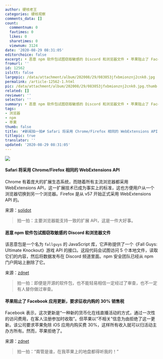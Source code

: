 ```yaml
---
author: 硬核老王
categories: 硬核观察
comments_data: []
count:
  commentnum: 0
  favtimes: 0
  likes: 0
  sharetimes: 0
  viewnum: 3124
date: '2020-08-29 08:31:05'
editorchoice: false
excerpt: • 恶意 npm 软件包试图窃取敏感的 Discord 和浏览器文件 • 苹果阻止了 Facebook 应用更新，要求征收内购的 30% 销售税
fromurl: ''
id: 12562
islctt: false
largepic: /data/attachment/album/202008/29/083053jfxbmionznj2cnk0.jpg
permalink: /article-12562-1.html
pic: /data/attachment/album/202008/29/083053jfxbmionznj2cnk0.jpg.thumb.jpg
related: []
reviewer: ''
selector: ''
summary: • 恶意 npm 软件包试图窃取敏感的 Discord 和浏览器文件 • 苹果阻止了 Facebook 应用更新，要求征收内购的 30% 销售税
tags:
- 浏览器
- npm
- 苹果
thumb: false
title: '#新闻拍一拍# Safari 将采用 Chrome/Firefox 相同的 WebExtensions API'
titlepic: true
translator: ''
updated: '2020-08-29 08:31:05'
---
```


![](/data/attachment/album/202008/29/083053jfxbmionznj2cnk0.jpg)


#### Safari 将采用 Chrome/Firefox 相同的 WebExtensions API


Chrome 有着庞大的扩展生态系统，而随着所有主流浏览器都采用 WebExtensions API，这一扩展技术已成为事实上的标准，这也方便用户从一个浏览器切换到另一个浏览器。Firefox 是从 v57 开始正式采用 WebExtensions API 的。


来源：[solidot](https://www.solidot.org/story?sid=65376 "https://www.solidot.org/story?sid=65376")



> 
> 拍一拍：主要浏览器能支持一致的扩展 API，这是一件大好事。
> 
> 
> 


#### 恶意 npm 软件包试图窃取敏感的 Discord 和浏览器文件


该恶意包是一个名为 `fallguys` 的 JavaScript 库，它声称提供了一个《Fall Guys: Ultimate Knockout》游戏 API 的接口。这段代码会试图访问 5 个本地文件，读取它们的内容，然后将数据发布在 Discord 频道里面。npm 安全团队已经从 npm 门户网站上删除了它。


来源：[zdnet](https://www.zdnet.com/article/malicious-npm-package-caught-trying-to-steal-sensitive-discord-and-browser-files/ "https://www.zdnet.com/article/malicious-npm-package-caught-trying-to-steal-sensitive-discord-and-browser-files/")



> 
> 拍一拍：即便是开源的软件包，也不能轻易相信一定经过了审查，也不一定有人替你做过审查。
> 
> 
> 


#### 苹果阻止了 Facebook 应用更新，要求征收内购的 30% 销售税


Facebook 表示，这次更新是“一种新的货币化在线直播活动的方式，通过一次性的访问费用，在客人注册参加时收取”。但苹果以“不相关”信息为由拒绝了这一更新。该公司要求苹果免除 iOS 应用内购买费 30%，这样所有收入就可以归活动主办方所有。然而，苹果拒绝了。


来源：[zdnet](https://www.zdnet.com/article/apple-stops-facebook-update-calling-out-30-sales-tax/ "https://www.zdnet.com/article/apple-stops-facebook-update-calling-out-30-sales-tax/")



> 
> 拍一拍：“甭管是谁，在我苹果上的地盘都得听我的！”
> 
> 
>